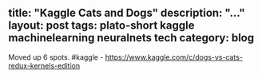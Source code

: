 title: "Kaggle Cats and Dogs"
description: "..."
layout: post
tags: plato-short kaggle machinelearning neuralnets tech
category: blog
---

Moved up 6 spots. \#kaggle - https://www.kaggle.com/c/dogs-vs-cats-redux-kernels-edition
